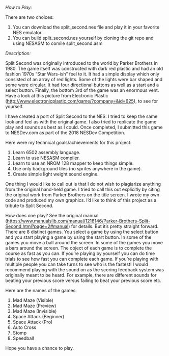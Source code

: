 *How to Play:*

There are two choices:
1. You can download the split_second.nes file and play it in your favorite NES emulator.
2. You can build split_second.nes yourself by cloning the git repo and using NESASM to comile split_second.asm


*Description:*

Split Second was originally introduced to the world by Parker Brothers in 1980.  The game itself was constructed with dark red plastic and had an old fashion 1970s “Star Wars-ish” feel to it. It had a simple display which only consisted of an array of red lights. Some of the lights were bar shaped and some were circular. It had four directional buttons as well as a start and a select button. Finally, the bottom 3rd of the game was an enormous vent.  Have a look at this picture from Electronic Plastic (http://www.electronicplastic.com/game/?company=&id=625), to see for yourself.

I have created a port of Split Second to the NES. I tried to keep the same look and feel as with the original game. I also tried to replicate the game play and sounds as best as I could. Once completed, I submitted this game to NESDev.com as part of the 2018 NESDev Competition.

Here were my technical goals/achievements for this project:
1. Learn 6502 assembly language.
2. Learn to use NESASM compiler.
3. Learn to use an NROM 128 mapper to keep things simple.
4. Use only background tiles (no sprites anywhere in the game).
5. Create simple light weight sound engine.

One thing I would like to call out is that I do not wish to plagiarize anything from the original hand-held game. I tried to call this out explicitly by citing the original work from Parker Brothers on the title screen. I wrote my own code and produced my own graphics. I’d like to think of this project as a tribute to Split Second.

How does one play? See the original manual (https://www.manualslib.com/manual/1216146/Parker-Brothers-Split-Second.html?page=2#manual) for details. But it’s pretty straight forward. There are 8 distinct games. You select a game by using the select button and you start playing a game by using the start button. In some of the games you move a ball around the screen. In some of the games you move a bars around the screen. The object of each game is to complete the course as fast as you can. If you’re playing by yourself you can do time trials to see how fast you can complete each game. If you’re playing with multiple people you can take turns to see who is the fastest! I would recommend playing with the sound on as the scoring feedback system was originally meant to be heard. For example, there are different sounds for beating your previous score versus failing to beat your previous score etc. 

Here are the names of the games:
1. Mad Maze (Visible)
2. Mad Maze (Preview)
3. Mad Maze (Invisible)
4. Space Attack (Beginner)
5. Space Attack (Pro)
6. Auto Cross
7. Stomp
8. Speedball

Hope you have a chance to play. 

